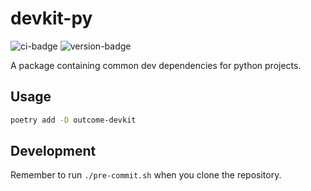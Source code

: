 # devkit-py
![ci-badge](https://github.com/outcome-co/devkit-py/workflows/Release/badge.svg?branch=v3.5.5) ![version-badge](https://img.shields.io/badge/version-3.5.5-brightgreen)

A package containing common dev dependencies for python projects.

## Usage

```sh
poetry add -D outcome-devkit
```

## Development

Remember to run `./pre-commit.sh` when you clone the repository.
